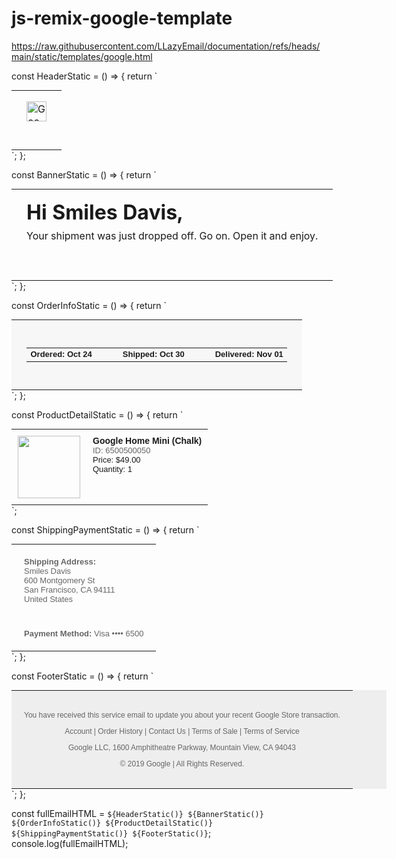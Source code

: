 # js-remix-google-template


https://raw.githubusercontent.com/LLazyEmail/documentation/refs/heads/main/static/templates/google.html

const HeaderStatic = () => {
  return `
<table width="600" cellpadding="0" cellspacing="0" style="border-collapse: collapse; width: 600px; margin: 0 auto;">
  <tr>
    <td style="padding: 17px 24px 45px 24px;">
      <a href="https://store.google.com/?utm_source=transactional&utm_campaign=GS100698&utm_medium=email_service&utm_term=storelogo_en-US&utm_content=_100082566_10040889_1572639866037__US__storelogo_en-US" target="_blank" style="text-decoration: none; display: inline-block;">
        <img src="https://www.google.com/images/branding/googleg/2x/googleg_standard_color_32dp.png" alt="Google Store" width="32" style="border: 0; display: block;">
      </a>
    </td>
  </tr>
</table>`;
};


const BannerStatic = () => {
  return `
<table width="600" cellpadding="0" cellspacing="0" style="border-collapse: collapse; width: 600px; margin: 0 auto;">
  <tr>
    <td style="padding: 17px 24px 45px 24px;">
      <div style="font-size: 32px; font-weight: bold;">Hi Smiles Davis,</div>
      <p style="margin-top: 8px;">Your shipment was just dropped off. Go on. Open it and enjoy.</p>
    </td>
  </tr>
</table>`;
};

const OrderInfoStatic = () => {
  return `
<table width="600" cellpadding="0" cellspacing="0" style="border-collapse: collapse; width: 600px; margin: 0 auto;">
  <tr>
    <td style="padding: 28px 24px 28px 24px; background-color: #f7f7f7;">
      <table width="100%" cellpadding="0" cellspacing="0" style="border-collapse: collapse;">
        <tr>
          <td style="font-weight: bold; font-family: Arial, sans-serif; font-size: 13px; line-height: 16px;">
            Ordered: Oct 24
          </td>
          <td style="width: 20px;"></td> <!-- spacer -->
          <td style="font-weight: bold; font-family: Arial, sans-serif; font-size: 13px; line-height: 16px;">
            Shipped: Oct 30
          </td>
          <td style="width: 20px;"></td> <!-- spacer -->
          <td style="font-weight: bold; font-family: Arial, sans-serif; font-size: 13px; line-height: 16px; text-align: right;">
            Delivered: Nov 01
          </td>
        </tr>
      </table>
    </td>
  </tr>
</table>`;
};

const ProductDetailStatic = () => {
  return `
<table width="600" cellpadding="0" cellspacing="0" style="border-collapse: collapse; width: 600px; margin: 0 auto;">
  <tr>
    <td style="vertical-align: top; padding: 10px;">
      <img src="https://lh3.googleusercontent.com/UQdT2kDIPDb65JrhGxh0ViEAe4v-IYH9Ndmo8fGcvyx3dpDq8KxF8wQMKTt0INYQpYjK" width="100" style="border: 0; display: block;">
    </td>
    <td style="vertical-align: top; padding: 10px;">
      <div style="font-family: Arial, sans-serif; font-size: 14px; font-weight: bold;">Google Home Mini (Chalk)</div>
      <div style="font-family: Arial, sans-serif; font-size: 13px; color: #666;">ID: 6500500050</div>
      <div style="font-family: Arial, sans-serif; font-size: 13px;">Price: $49.00</div>
      <div style="font-family: Arial, sans-serif; font-size: 13px;">Quantity: 1</div>
    </td>
  </tr>
</table>`;


const ShippingPaymentStatic = () => {
  return `
<table width="600" cellpadding="0" cellspacing="0" style="border-collapse: collapse; width: 600px; margin: 0 auto;">
  <tr>
    <td style="padding: 20px; font-family: Arial, sans-serif; font-size: 13px; color: #666;">
      <strong>Shipping Address:</strong><br>
      Smiles Davis<br>
      600 Montgomery St<br>
      San Francisco, CA 94111<br>
      United States
    </td>
  </tr>
  <tr>
    <td style="padding: 20px; font-family: Arial, sans-serif; font-size: 13px; color: #666;">
      <strong>Payment Method:</strong> Visa •••• 6500
    </td>
  </tr>
</table>`;
};

const FooterStatic = () => {
  return `
<table width="600" cellpadding="0" cellspacing="0" style="border-collapse: collapse; width: 600px; background-color: #eeeeee; margin: 0 auto;">
  <tr>
    <td style="padding: 20px; font-family: Arial, sans-serif; font-size: 12px; color: #666; text-align: center;">
      <p>You have received this service email to update you about your recent Google Store transaction.</p>
      <p>
        <a href="https://accounts.google.com/ServiceLogin" target="_blank" style="color: #666; text-decoration: none;">Account</a> |
        <a href="https://store.google.com/authentication" target="_blank" style="color: #666; text-decoration: none;">Order History</a> |
        <a href="https://support.google.com/store/answer/7334136" target="_blank" style="color: #666; text-decoration: none;">Contact Us</a> |
        <a href="https://store.google.com/intl/en-US_us/about/device-terms.html" target="_blank" style="color: #666; text-decoration: none;">Terms of Sale</a> |
        <a href="https://www.google.com/intl/en/policies/terms/" target="_blank" style="color: #666; text-decoration: none;">Terms of Service</a>
      </p>
      <p>Google LLC, 1600 Amphitheatre Parkway, Mountain View, CA 94043</p>
      <p>&copy; 2019 Google | All Rights Reserved.</p>
    </td>
  </tr>
</table>`;
};


const fullEmailHTML = `
${HeaderStatic()}
${BannerStatic()}
${OrderInfoStatic()}
${ProductDetailStatic()}
${ShippingPaymentStatic()}
${FooterStatic()}
`;
console.log(fullEmailHTML);





